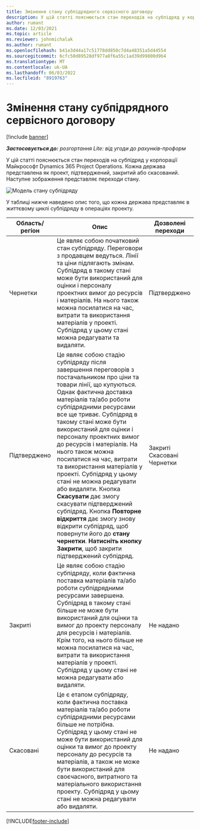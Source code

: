 ```yaml
---
title: Змінення стану субпідрядного сервісного договору
description: У цій статті пояснюється стан переходів на субпідряд у корпорації Майкрософт Dynamics 365 Project Operations, як субпідряд створюється, виконується та закривається.
author: rumant
ms.date: 12/03/2021
ms.topic: article
ms.reviewer: johnmichalak
ms.author: rumant
ms.openlocfilehash: b41e3d44a17c51778dd850c7d4a48351a5d44554
ms.sourcegitcommit: 6cfc50d89528df977a8f6a55c1ad39d99800d9b4
ms.translationtype: MT
ms.contentlocale: uk-UA
ms.lasthandoff: 06/03/2022
ms.locfileid: "8919763"
---
```

# <a name="state-transitions-on-a-subcontract"></a>Змінення стану субпідрядного сервісного договору 

[!include [banner](../../includes/dataverse-preview.md)]

_**Застосовується до:** розгортання Lite: від угоди до рахунків-проформ_

У цій статті пояснюється стан переходів на субпідряд у корпорації Майкрософт Dynamics 365 Project Operations. Кожна держава представлена як проект, підтверджений, закритий або скасований. Наступне зображення представляє переходи стану.

![Модель стану субпідряду](../media/SubconStates.png)  

У таблиці нижче наведено опис того, що кожна держава представляє в життєвому циклі субпідряду в операціях проекту.

| Область/регіон | Опис | Дозволені переходи |
| --- | --- | --- |
| Чернетки | Це являє собою початковий стан субпідряду. Переговори з продавцем ведуться. Лінії та ціни підлягають змінам. Субпідряд в такому стані може бути використаний для оцінки і персоналу проектних вимог до ресурсів і матеріалів. На нього також можна посилатися на час, витрати та використання матеріалів у проекті. Субпідряд у цьому стані можна редагувати та видаляти. | Підтверджено |
| Підтверджено | Це являє собою стадію субпідряду після завершення переговорів з постачальником про ціни та товари лінії, що купуються. Однак фактична доставка матеріалів та/або роботи субпідрядними ресурсами все ще триває. Субпідряд в такому стані може бути використаний для оцінки і персоналу проектних вимог до ресурсів і матеріалів. На нього також можна посилатися на час, витрати та використання матеріалів у проекті. Субпідряд у цьому стані не можна редагувати або видаляти. Кнопка **Скасувати** дає змогу скасувати підтверджений субпідряд. Кнопка **Повторне відкриття** дає змогу знову відкрити субпідряд, щоб повернути його до **стану чернетки**. **Натисніть кнопку Закрити**, щоб закрити підтверджений субпідряд. | Закриті <br> Скасовані <br> Чернетки |
| Закриті | Це являє собою стадію субпідряду, коли фактична поставка матеріалів та/або роботи субпідрядними ресурсами завершена. Субпідряд в такому стані більше не може бути використаний для оцінки та вимог до проекту персоналу для ресурсів і матеріалів. Крім того, на нього більше не можна посилатися на час, витрати та використання матеріалів у проекті. Субпідряд у цьому стані не можна редагувати або видаляти. | Не надано |
| Скасовані | Це є етапом субпідряду, коли фактична поставка матеріалів та/або роботи субпідрядними ресурсами більше не потрібна. Субпідряд у цьому стані не може бути використаний для оцінки та вимог до проекту персоналу до ресурсів та матеріалів, а також не може бути використаний для своєчасного, витратного та матеріального використання проекту. Субпідряд у цьому стані не можна редагувати або видаляти. | Не надано |


[!INCLUDE[footer-include](../../includes/footer-banner.md)]
